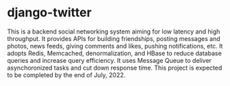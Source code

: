 # django-twitter

This is a backend social networking system aiming for low latency and high throughput. It provides APIs for building friendships, posting messages and photos, news feeds, giving comments and likes, pushing notifications, etc. It adopts Redis, Memcached, denormalization, and HBase to reduce database queries and increase query efficiency. It uses Message Queue to deliver asynchoronized tasks and cut down response time. This project is expected to be completed by the end of July, 2022.
